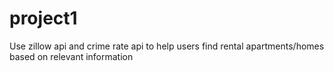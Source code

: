 # project1
Use zillow api and crime rate api to help users find rental apartments/homes based on relevant information
